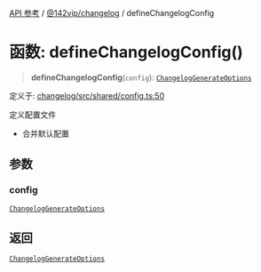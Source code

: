 [API 参考](../../../index.md) / [@142vip/changelog](../index.md) / defineChangelogConfig

# 函数: defineChangelogConfig()

> **defineChangelogConfig**(`config`): [`ChangelogGenerateOptions`](../interfaces/ChangelogGenerateOptions.md)

定义于: [changelog/src/shared/config.ts:50](https://github.com/142vip/core-x/blob/d7c32a4c72e7e50fa8291351a2283aaafcc1d8c3/packages/changelog/src/shared/config.ts#L50)

定义配置文件
- 合并默认配置

## 参数

### config

[`ChangelogGenerateOptions`](../interfaces/ChangelogGenerateOptions.md)

## 返回

[`ChangelogGenerateOptions`](../interfaces/ChangelogGenerateOptions.md)
